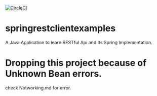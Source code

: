 [![CircleCI](https://circleci.com/gh/Nilesh767/springrestclientexamples.svg?style=svg)](https://circleci.com/gh/Nilesh767/springrestclientexamples)
# springrestclientexamples
A Java Application to learn RESTful Api and Its Spring Implementation.

# Dropping this project because of Unknown Bean errors.
check Notworking.md for error.
